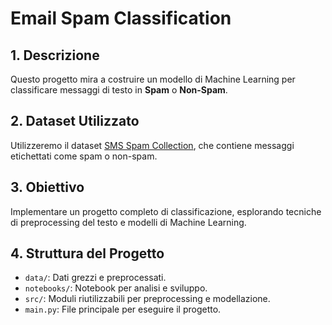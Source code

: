 # Email Spam Classification

## 1. Descrizione
Questo progetto mira a costruire un modello di Machine Learning per classificare messaggi di testo in **Spam** o **Non-Spam**.

## 2. Dataset Utilizzato
Utilizzeremo il dataset [SMS Spam Collection](https://archive.ics.uci.edu/ml/datasets/sms+spam+collection), che contiene messaggi etichettati come spam o non-spam.

## 3. Obiettivo
Implementare un progetto completo di classificazione, esplorando tecniche di preprocessing del testo e modelli di Machine Learning.

## 4. Struttura del Progetto
- `data/`: Dati grezzi e preprocessati.
- `notebooks/`: Notebook per analisi e sviluppo.
- `src/`: Moduli riutilizzabili per preprocessing e modellazione.
- `main.py`: File principale per eseguire il progetto.
